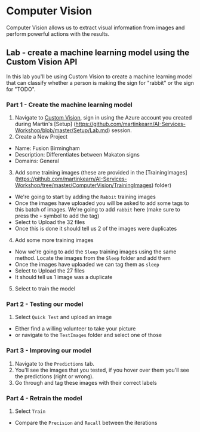 # Computer Vision
Computer Vision allows us to extract visual information from images and perform powerful actions with the results.

## Lab - create a machine learning model using the Custom Vision API
In this lab you'll be using Custom Vision to create a machine learning model that can classify whether a person is making the sign for "rabbit" or the sign for "TODO".

### Part 1 - Create the machine learning model

1. Navigate to [Custom Vision](https://www.customvision.ai/), sign in using the Azure account you created during Martin's [Setup] (https://github.com/martinkearn/AI-Services-Workshop/blob/master/Setup/Lab.md) session.
2. Create a New Project 
* Name: Fusion Birmingham
* Description: Differentiates between Makaton signs
* Domains: General
3. Add some training images (these are provided in the [TrainingImages] (https://github.com/martinkearn/AI-Services-Workshop/tree/master/ComputerVision/TrainingImages) folder)
* We're going to start by adding the `Rabbit` training images
* Once the images have uploaded you will be asked to add some tags to this batch of images. We're going to add `rabbit` here (make sure to press the `+` symbol to add the tag)
* Select to Upload the 32 files
* Once this is done it should tell us 2 of the images were duplicates
4. Add some more training images
* Now we're going to add the `Sleep` training images using the same method. Locate the images from the `Sleep` folder and add them
* Once the images have uploaded we can tag them as `sleep`
* Select to Upload the 27 files
* It should tell us 1 image was a duplicate
5. Select to train the model

### Part 2 - Testing our model
1. Select `Quick Test` and upload an image
* Either find a willing volunteer to take your picture 
* or navigate to the `TestImages` folder and select one of those

### Part 3 - Improving our model
1. Navigate to the `Predictions` tab.
2. You'll see the images that you tested, if you hover over them you'll see the predictions (right or wrong).
3. Go through and tag these images with their correct labels

### Part 4 - Retrain the model
1. Select `Train`
* Compare the `Precision` and `Recall` between the iterations